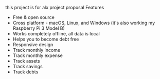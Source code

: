 this project is for alx project proposal
Features
* Free & open source
* Cross platform - macOS, Linux, and Windows (it's also working my Raspberry Pi 3 Model B)
* Works completely offline, all data is local
* Helps you to become debt free
* Responsive design
* Track monthly income
* Track monthly expense
* Track assets
* Track savings
* Track debts
